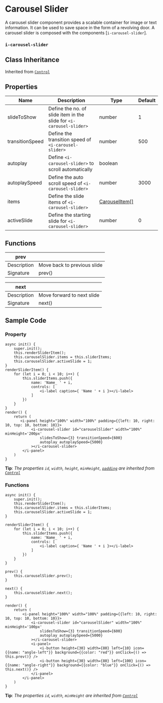 # Carousel Slider

A carousel slider component provides a scalable container for image or text information. It can be used to save space in the form of a revolving door. A carousel slider is composed with the components [`i-carousel-slider`].

### `i-carousel-slider`

## Class Inheritance
Inherited from [`Control`](components/Control/README.md)

## Properties

| Name            | Description                                                         | Type       | Default |
| --------------- | -------------------------------------------------                   | ---------- | ------- |
| slideToShow     | Define the no. of slide item in the slide for `<i-carousel-slider>` | number     | 1       |
| transitionSpeed | Define the transition speed of `<i-carousel-slider>`                | number     | 500     |
| autoplay        | Define `<i-carousel-slider>` to scroll automatically                | boolean    |         |
| autoplaySpeed   | Define the auto scroll speed of `<i-carousel-slider>`               | number     | 3000    |
| items           | Define the slide items of `<i-carousel-slider>`                     | [CarouselItem&#91;&#93;](components/customdatatype/README.md#carouselitem) | |
| activeSlide     | Define the starting slide for `<i-carousel-slider>`                 | number     | 0       |

## Functions

| **prev**       |                                                |
| -------------- | ---------------------------------------------- |
| Description    | Move back to previous slide                    |
| Signature      | prev()                                         |

| **next**       |                                                |
| -------------- | ---------------------------------------------- |
| Description    | Move forward to next slide                     |
| Signature      | next()                                         |

## Sample Code 

### Property
```typescript(components/CarouselSlider/samples/i-carousel-slider_1.tsx)
async init() {
    super.init();
    this.renderSliderItem();
    this.carouselSlider.items = this.sliderItems;
    this.carouselSlider.activeSlide = 1;
}
renderSliderItem() {
    for (let i = 0; i < 10; i++) {
        this.sliderItems.push({
            name: 'Name_ ' + i,
            controls: [
                <i-label caption={ 'Name ' + i }></i-label>
            ]
        })
    }
}
render() {
    return (
       <i-panel height="100%" width="100%" padding={{left: 10, right: 10, top: 10, bottom: 10}}>
            <i-carousel-slider id="carouselSlider" width="100%" minHeight='200px' 
                slidesToShow={3} transitionSpeed={600} 
                autoplay autoplaySpeed={5000} 
            ></i-carousel-slider>
        </i-panel>
    )
}
```
**Tip**: _The properties `id`, `width`, `height`, `minHeight`, [`padding`](components/customdatatype/README.md#ispace) are inherited from [`Control`](components/Control/README.md)_

### Functions
```typescript(components/CarouselSlider/samples/i-carousel-slider_2.tsx)
async init() {
    super.init();
    this.renderSliderItem();
    this.carouselSlider.items = this.sliderItems;
    this.carouselSlider.activeSlide = 1;
}

renderSliderItem() {
    for (let i = 0; i < 10; i++) {
        this.sliderItems.push({
            name: 'Name_ ' + i,
            controls: [
                <i-label caption={ 'Name ' + i }></i-label>
            ]
        })
    }
}

prev() {
    this.carouselSlider.prev();
}

next() {
    this.carouselSlider.next();
}

render() {
    return (
        <i-panel height="100%" width="100%" padding={{left: 10, right: 10, top: 10, bottom: 10}}>
            <i-carousel-slider id="carouselSlider" width="100%" minHeight='100px'
                slidesToShow={3} transitionSpeed={600} 
                autoplay autoplaySpeed={5000}
            ></i-carousel-slider>
            <i-panel>
                <i-button height={30} width={80} left={10} icon={{name: "angle-left"}} background={{color: "red"}} onClick={() => this.prev()} />
                <i-button height={30} width={80} left={100} icon={{name: "angle-right"}} background={{color: "blue"}} onClick={() => this.next()} />
            </i-panel>
        </i-panel>
    )
}
```
**Tip**: _The properties `id`, `width`, `minHeight` are inherited from [`Control`](components/Control/README.md)_